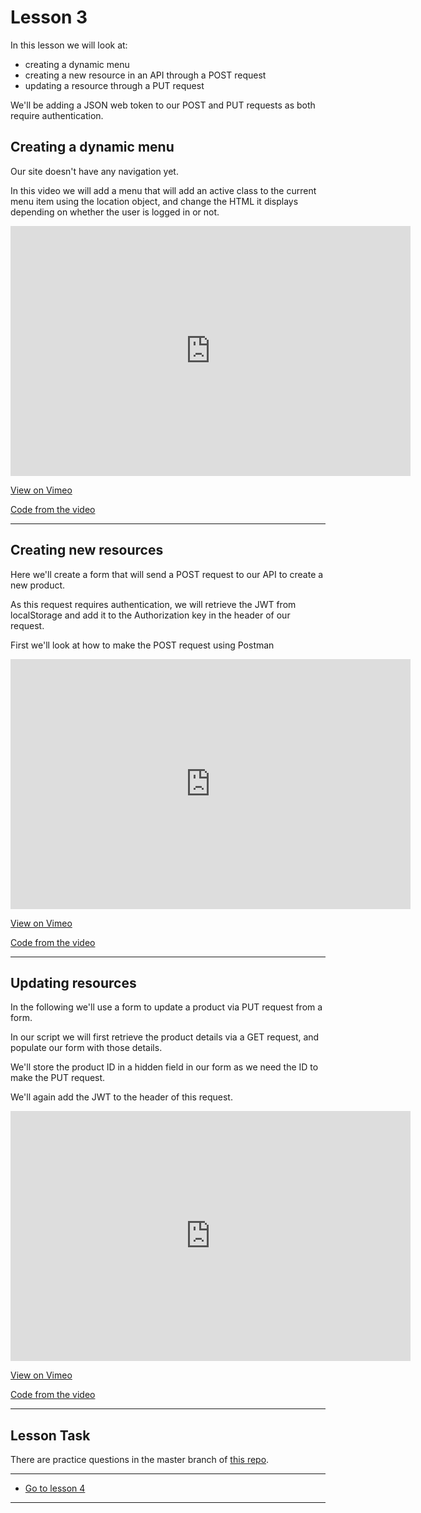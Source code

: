 # Lesson 3

In this lesson we will look at:

-   creating a dynamic menu
-   creating a new resource in an API through a POST request
-   updating a resource through a PUT request

We'll be adding a JSON web token to our POST and PUT requests as both require authentication.

## Creating a dynamic menu

Our site doesn't have any navigation yet.

In this video we will add a menu that will add an active class to the current menu item using the location object, and change the HTML it displays depending on whether the user is logged in or not.

<iframe src="https://player.vimeo.com/video/461959625" width="640" height="400" frameborder="0" allow="autoplay; fullscreen" allowfullscreen></iframe>

<a href="https://vimeo.com/461959625/878b8d9467" target="_blank">View on Vimeo</a>

<a href="https://github.com/NoroffFEU/frontend-for-strapi-api/tree/step-4-dynamic-menu" target="_blank">Code from the video</a>

---

## Creating new resources

Here we'll create a form that will send a POST request to our API to create a new product.

As this request requires authentication, we will retrieve the JWT from localStorage and add it to the Authorization key in the header of our request.

First we'll look at how to make the POST request using Postman

<iframe src="https://player.vimeo.com/video/462113012" width="640" height="400" frameborder="0" allow="autoplay; fullscreen" allowfullscreen></iframe>

<a href="https://vimeo.com/462113012/d9bbaf17f9" target="_blank">View on Vimeo</a>

<a href="https://github.com/NoroffFEU/frontend-for-strapi-api/tree/step-5-post-request-form" target="_blank">Code from the video</a>

---

## Updating resources

In the following we'll use a form to update a product via PUT request from a form.

In our script we will first retrieve the product details via a GET request, and populate our form with those details.

We'll store the product ID in a hidden field in our form as we need the ID to make the PUT request.

We'll again add the JWT to the header of this request.

<iframe src="https://player.vimeo.com/video/462164343" width="640" height="400" frameborder="0" allow="autoplay; fullscreen" allowfullscreen></iframe>

<a href="https://vimeo.com/462164343/1060593015" target="_blank">View on Vimeo</a>

<a href="https://github.com/NoroffFEU/frontend-for-strapi-api/tree/step-6-put-request-form" target="_blank">Code from the video</a>

---

## Lesson Task

There are practice questions in the master branch of [this repo](https://github.com/NoroffFEU/lesson-task-js2-module3-lesson2).

---

-   [Go to lesson 4](4)

---
